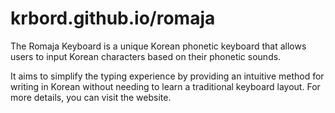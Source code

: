 # krbord.github.io/romaja
The Romaja Keyboard is a unique Korean phonetic keyboard that allows users to input Korean characters based on their phonetic sounds. 

It aims to simplify the typing experience by providing an intuitive method for writing in Korean without needing to learn a traditional keyboard layout. For more details, you can visit the website.
